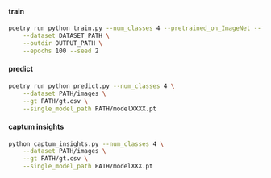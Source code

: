 #### train
```bash
poetry run python train.py --num_classes 4 --pretrained_on_ImageNet --fold 1 \
    --dataset DATASET_PATH \
    --outdir OUTPUT_PATH \
    --epochs 100 --seed 2
```

#### predict
```bash
poetry run python predict.py --num_classes 4 \
    --dataset PATH/images \
    --gt PATH/gt.csv \
    --single_model_path PATH/modelXXXX.pt
```

#### captum insights
```bash
python captum_insights.py --num_classes 4 \
    --dataset PATH/images \
    --gt PATH/gt.csv \
    --single_model_path PATH/modelXXX.pt
```